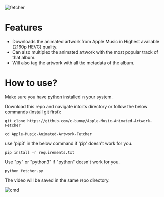![fetcher](https://github.com/c-bunny/Apple-Music-Animated-Artwork-Fetcher/blob/main/assets/logo.svg "fetcher")

# Features

- Downloads the animated artwork from Apple Music in Highest available (2160p HEVC) quality.
- Can also multiplex the animated artwork with the most popular track of that album.
- Will also tag the artwork with all the metadata of the album.






# How to use?

Make sure you have [python](https://www.python.org/ "python") installed in your system.

Download this repo and navigate into its directory or follow the below commands (install [git](https://git-scm.com/) first):

`git clone https://github.com/c-bunny/Apple-Music-Animated-Artwork-Fetcher`

`cd Apple-Music-Animated-Artwork-Fetcher`

use 'pip3' in the below command if 'pip' doesn't work for you. 

`pip install -r requirements.txt`

Use "py" or "python3" if  "python" doesn't  work for you.

`python fetcher.py`

The video will be saved in the same repo directory.


![cmd](https://github.com/c-bunny/Apple-Music-Animated-Artwork-Fetcher/blob/main/assets/2022-01-30%2035.png "cmd")
